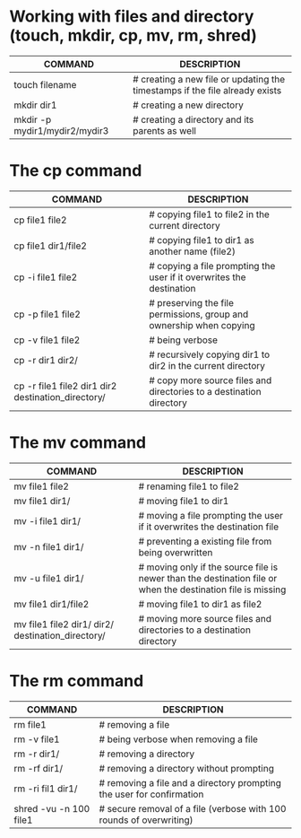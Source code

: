 # Working with files and directory (touch, mkdir, cp, mv, rm, shred)


COMMAND | DESCRIPTION
---|---
touch filename | # creating a new file or updating the timestamps if the file already exists
mkdir dir1 | # creating a new directory
mkdir -p mydir1/mydir2/mydir3 | # creating a directory and its parents as well


# The cp command
COMMAND | DESCRIPTION
---|---
cp file1 file2 | # copying file1 to file2 in the current directory
cp file1 dir1/file2 | # copying file1 to dir1 as another name (file2)
cp -i file1 file2 | # copying a file prompting the user if it overwrites the destination
cp -p file1 file2 | # preserving the file permissions, group and ownership when copying
cp -v file1 file2 | # being verbose
cp -r dir1 dir2/ | # recursively copying dir1 to dir2 in the current directory
cp -r file1 file2 dir1 dir2 destination_directory/ | # copy more source files and directories to a destination directory


# The mv command ###

COMMAND | DESCRIPTION
---|---
mv file1 file2 | # renaming file1 to file2
mv file1 dir1/ | # moving file1 to dir1 
mv -i file1 dir1/ | # moving a file prompting the user if it overwrites the destination file
mv -n file1 dir1/ | # preventing a existing file from being overwritten
mv -u file1 dir1/ | # moving only if the source file is newer than the destination file or when the destination file is missing
mv file1 dir1/file2 | # moving file1 to dir1 as file2
mv file1 file2 dir1/ dir2/ destination_directory/ | # moving more source files and directories to a destination directory

# The rm command 
COMMAND | DESCRIPTION
---|---
rm file1 | # removing a file
rm -v file1 | # being verbose when removing a file
rm -r dir1/ | # removing a directory
rm -rf dir1/ | # removing a directory without prompting
rm -ri fil1 dir1/ | # removing a file and a directory prompting the user for confirmation
shred -vu -n 100 file1 | # secure removal of a file (verbose with 100 rounds of overwriting)